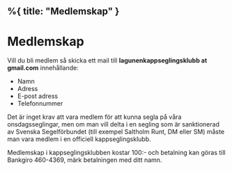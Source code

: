 %{
  title: "Medlemskap"
}
---
# Medlemskap
Vill du bli medlem så skicka ett mail till **lagunenkappseglingsklubb at gmail.com** innehållande:

- Namn
- Adress
- E-post adress
- Telefonnummer

Det är inget krav att vara medlem för att kunna segla på våra onsdagsseglingar, men om man vill delta i en
segling som är sanktionerad av Svenska Segelförbundet (till exempel Saltholm Runt, DM eller SM) måste man
vara medlem i en officiell kappseglingsklubb.

Medlemskap i kappseglingsklubben kostar 100:- och betalning kan göras till Bankgiro 460-4369,
märk betalningen med ditt namn.
